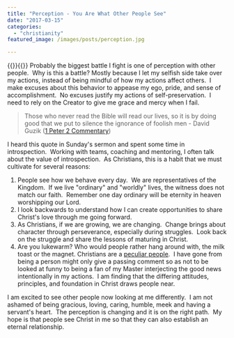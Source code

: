 ```yaml
---
title: "Perception - You Are What Other People See"
date: "2017-03-15"
categories: 
  - "christianity"
featured_image: /images/posts/perception.jpg

---
```

{{<featuredimage>}}{{</featuredimage>}}
Probably the biggest battle I fight is one of perception with other people.  Why is this a battle? Mostly because I let my selfish side take over my actions, instead of being mindful of how my actions affect others.  I make excuses about this behavior to appease my ego, pride, and sense of accomplishment.  No excuses justify my actions of self-preservation.  I need to rely on the Creator to give me grace and mercy when I fail.

>Those who never read the Bible will read our lives, so it is by doing good that we put to silence the ignorance of foolish men - David Guzik ([1 Peter 2 Commentary](https://www.studylight.org/commentaries/guz/1-peter-2.html))

I heard this quote in Sunday's sermon and spent some time in introspection.  Working with teams, coaching and mentoring, I often talk about the value of introspection.  As Christians, this is a habit that we must cultivate for several reasons:

1. People see how we behave every day.  We are representatives of the Kingdom.  If we live "ordinary" and "worldly" lives, the witness does not match our faith.  Remember one day ordinary will be eternity in heaven worshipping our Lord.
2. I look backwards to understand how I can create opportunities to share Christ's love through me going forward.
3. As Christians, if we are growing, we are changing.  Change brings about character through perseverance, especially during struggles.  Look back on the struggle and share the lessons of maturing in Christ.
4. Are you lukewarm? Who would people rather hang around with, the milk toast or the magnet. Christians are a [peculiar people](https://www.biblegateway.com/passage/?search=1+Peter+2%3A9&version=KJV).  I have gone from being a person might only give a passing comment so as not to be looked at funny to being a fan of my Master interjecting the good news intentionally in my actions.  I am finding that the differing attitudes, principles, and foundation in Christ draws people near.

I am excited to see other people now looking at me differently.  I am not ashamed of being gracious, loving, caring, humble, meek and having a servant's heart.  The perception is changing and it is on the right path.  My hope is that people see Christ in me so that they can also establish an eternal relationship.
